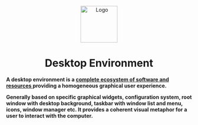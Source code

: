 <p align="center">
   <img width="100" height="100" src="./assets/desktopui.png" alt="Logo">
</p>
  <h1 align="center"><b>Desktop Environment</b></h1>
<b>A desktop environment is a <a href="https://en.wikipedia.org/wiki/Desktop_environment">complete ecosystem of software and resources </a> providing a homogeneous graphical user experience.</b>

 <b>Generally based on specific graphical widgets, configuration system, root window with desktop background, taskbar with window list and menu, icons, window manager etc. It provides a coherent visual metaphor for a user to interact with the computer.</b>
